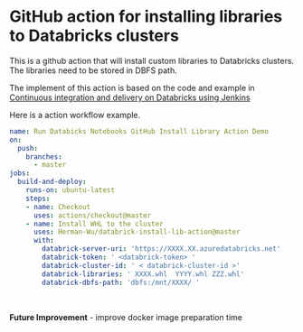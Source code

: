 # GitHub action for installing libraries to  Databricks clusters

This is a github action that will install custom libraries to Databricks clusters. The libraries need to be stored in DBFS path. 

The implement of this action is based on the code and example in [Continuous integration and delivery on Databricks using Jenkins](https://docs.databricks.com/dev-tools/ci-cd/ci-cd-jenkins.html) 

Here is a action workflow example.  

```yaml
name: Run Databicks Notebooks GitHub Install Library Action Demo 
on: 
  push:
    branches: 
      - master 
jobs:
  build-and-deploy: 
    runs-on: ubuntu-latest
    steps:
    - name: Checkout
      uses: actions/checkout@master
    - name: Install WHL to the cluster
      uses: Herman-Wu/databrick-install-lib-action@master
      with:
        databrick-server-uri: 'https://XXXX.XX.azuredatabricks.net'
        databrick-token: ' <databrick-token> '
        databrick-cluster-id: ' < databrick-cluster-id >'
        databrick-libraries: ' XXXX.whl  YYYY.whl ZZZ.whl'
        databrick-dbfs-path: 'dbfs:/mnt/XXXX/ '
```


<br>

**Future Improvement**
    - improve docker image preparation time
